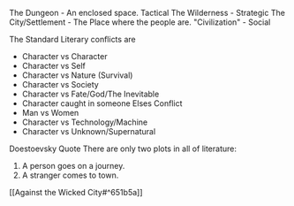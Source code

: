 

The Dungeon - An enclosed space. Tactical
The Wilderness - Strategic
The City/Settlement - The Place where the people are. "Civilization" - Social

The Standard Literary conflicts are
- Character vs Character
- Character vs Self 
- Character vs Nature (Survival)
- Character vs Society
- Character vs Fate/God/The Inevitable
- Character caught in someone Elses Conflict
- Man vs Women
- Character vs Technology/Machine
- Character vs Unknown/Supernatural

Doestoevsky Quote
There are only two plots in all of literature:  
1) A person goes on a journey.  
2) A stranger comes to town.

[[Against the Wicked City#^651b5a]]

